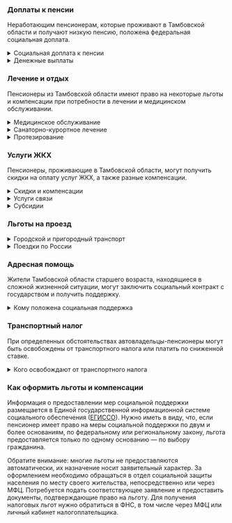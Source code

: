 ### Доплаты к пенсии
Неработающим пенсионерам, которые проживают в Тамбовской области и получают низкую пенсию, положена федеральная социальная доплата.
<details>
<summary>Социальная доплата к пенсии</summary>

В Тамбовской области региональный прожиточный минимум пенсионера ниже общефедерального. Поэтому неработающим пенсионерам с низким размером пенсии производится федеральная социальная доплата к пенсии до прожиточного минимума. В 2021 году эта сумма [составляет](https://pfr.gov.ru/grazhdanam/pensionres/soc_doplata/~7905) 10 022 рубля. Для назначения этой выплаты необходимо обращаться в территориальное отделение Пенсионного фонда (ПФР) по месту жительства.
</details>
<details>
<summary>Денежные выплаты</summary>

Если пенсионер относится к льготной категории, ему полагается ежемесячная денежная выплата (ЕДВ), которая регулярно индексируется.

В [Тамбовской](https://docs.cntd.ru/document/948005436) области ЕДВ ветеранов труда составляет 351 рубль, а ветеранов труда области — 308 рублей. Труженики тыла и реабилитированные пенсионеры получают по 530 рублей, а пострадавшие от репрессий — 489 рублей.
</details>

### Лечение и отдых
Пенсионеры из Тамбовской области имеют право на некоторые льготы и компенсации при потребности в лечении и медицинском обслуживании.
<details>
<summary>Медицинское обслуживание</summary>

Оказание медицинской помощи вне очереди полагается жертвам политических репрессий, труженикам тыла, ветеранам труда.
</details>
<details>
<summary>Санаторно-курортное лечение</summary>

[Тамбовские](https://docs.cntd.ru/document/948005436) жертвы политических репрессий при наличии медицинских показаний имеют право на первоочередное предоставление путёвки на санаторно-курортное лечение.
</details>
<details>
<summary>Протезирование</summary>

В [Тамбовской](https://docs.cntd.ru/document/948005436) области реабилитированным пенсионерам компенсируют 50% платы за самостоятельно приобретённые протезно-ортопедические изделия.
</details>

### Услуги ЖКХ
Пенсионеры, проживающие в Тамбовской области, могут получить скидки на оплату услуг ЖКХ, а также разные компенсации. 
<details>
<summary>Скидки и компенсации</summary>

В [Тамбовской](https://docs.cntd.ru/document/948005436) области ветеранам труда и жертвам политических репрессий, а также труженикам тыла выплачивают компенсацию в размере 50% расходов на оплату жилого помещения и коммунальных услуг. Ветеранам труда Тамбовской области компенсируют 30% расходов на ЖКУ.


Одинокие неработающие пенсионеры по достижении 70 лет освобождаются от взносов на капремонт на 50%, а с 80-летнего возраста — полностью. Льгота распространяется также на граждан указанного возраста, семья которых состоит из неработающих граждан пенсионного возраста (мужчины — старше 60 лет, женщины — 55 лет) и (или) инвалидов I и II групп. 
</details>
<details>
<summary>Услуги связи</summary>

В [Тамбовской](https://docs.cntd.ru/document/948005436) области реабилитированным пенсионерам возмещают затраты на установку квартирного телефона.
</details>
<details>
<summary>Субсидии</summary>

В [Тамбовской](https://docs.cntd.ru/document/561431379) области пенсионеры, имеющие среднедушевой доход ниже величины прожиточного минимума, могут оформить субсидию на оплату услуг ЖКХ, если тратят на них свыше 15% совокупного дохода семьи. Тем, у кого доход выше, субсидия полагается при тратах более 22%.
</details>

### Льготы на проезд
<details>
<summary>Городской и пригородный транспорт</summary>

В [Тамбовской](https://docs.cntd.ru/document/948005436) области труженики тыла, ветераны труда и жертвы политических репрессий имеют право на льготный проезд со скидкой 50% на автомобильном транспорте и городском наземном электрическом транспорте по муниципальным и межмуниципальным маршрутам регулярных перевозок, а также на железнодорожном транспорте пригородного сообщения.
</details>
<details>
<summary>Поездки по России</summary>

Реабилитированным пенсионерам [Тамбовской](https://docs.cntd.ru/document/948005436) области один раз в год возмещают расходы за приобретённые за счёт собственных средств проездные документы для проезда (туда и обратно) в пределах Российской Федерации: 100% стоимости проезда железнодорожным транспортом (за исключением спальных вагонов с двухместным купе и вагонов повышенной комфортности), а в районы, не имеющие железнодорожного сообщения, — в размере 50% стоимости проезда водным транспортом третьей категории, автомобильным транспортом общего пользования или авиационным транспортом (экономический класс).
</details>

### Адресная помощь
Жители Тамбовской области старшего возраста, находящиеся в сложной жизненной ситуации, могут заключить социальный контракт с государством и получить поддержку.
<details>
<summary>Кому положена социальная поддержка</summary>

Пенсионерам, оказавшимся в трудной жизненной ситуации по не зависящим от них причинам или в связи со стихийным бедствием, экстремальной ситуацией, оказывается адресная помощь. Она предоставляется путём выплаты пособий либо в натуральной форме (обеспечение одеждой, обувью, лекарствами, организация лечения и ухода, проведение ремонта жилья или установка приборов учёта и пр.). С нуждающимися пенсионерами может быть заключён социальный контракт.
</details>

### Транспортный налог
При определенных обстоятельствах автовладельцы-пенсионеры могут быть освобождены от транспортного налога или платить по сниженной ставке. 
<details>
<summary>Кого освобождают от транспортного налога</summary>

В [Тамбовской](https://www.nalog.gov.ru/rn77/service/tax/d1095328/) области участники ВОВ, инвалиды и ветераны боевых действий, инвалиды вследствие катастрофы на Чернобыльской АЭС и приравненные к ним лица полностью освобождаются от уплаты транспортного налога на легковые автомобили с мощностью двигателя до 150 л. с. или мотоциклы. Пенсионеры, а также мужчины, достигшие возраста 60 лет, женщины — 55 лет, уплачивают транспортный налог по льготным ставка. За легковой автомобиль: 5 рублей за 1 л. с. — на авто с мощностью двигателя до 100 л. с.; 12,5 рубля за 1 л. с. — за авто от 100 до 150 л. с. За мотоцикл: 2 рубля за 1 л. с. — при мощности до 20 л. с.; 4 рубля за 1 л. с. — от 20 до 35 л. с.; 10 рублей за 1 л. с. — свыше 35 л. с. Льгота предоставляется на одно транспортное средство каждого вида по выбору плательщика.
</details>

### Как оформить льготы и компенсации 
Информация о предоставлении мер социальной поддержки размещается в Единой государственной информационной системе социального обеспечения ([ЕГИССО](http://egisso.ru/site/client/#/)). Нужно иметь в виду, что, если пенсионер имеет право на меры социальной поддержки по двум и более основаниям, по федеральному или региональному закону, льгота предоставляется только по одному основанию — по выбору гражданина.

Обратите внимание: многие льготы не предоставляются автоматически, их назначение носит заявительный характер. За оформлением необходимо обращаться в отдел социальной защиты населения по месту своего жительства, непосредственно или через МФЦ. Потребуется подать соответствующее заявление и предоставить документы, подтверждающие право на льготу. Для получения налоговых льгот нужно обратиться в ФНС, в том числе через МФЦ или личный кабинет налогоплательщика.

